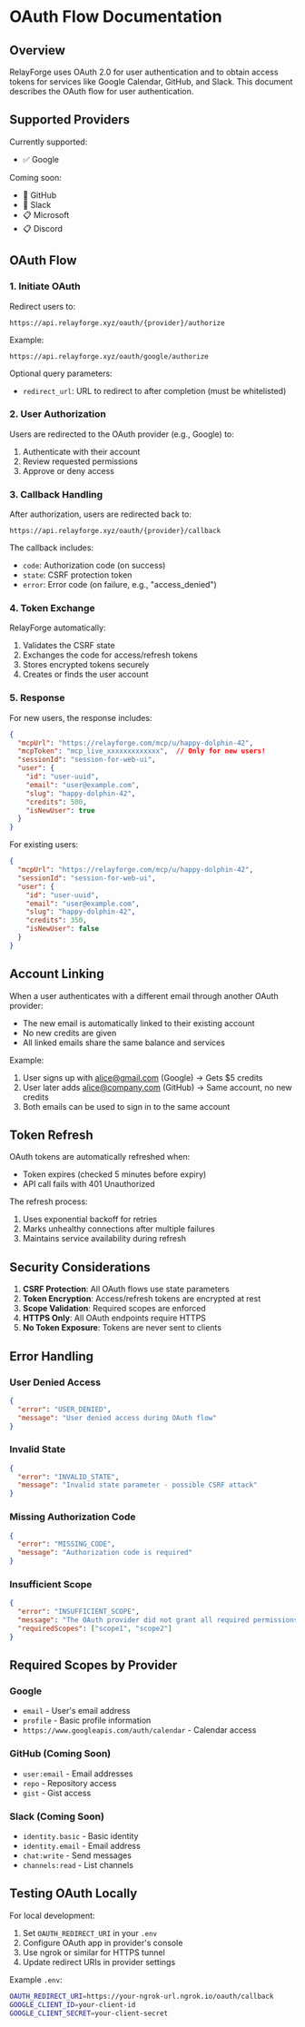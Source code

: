 # OAuth Flow Documentation

## Overview

RelayForge uses OAuth 2.0 for user authentication and to obtain access tokens for services like Google Calendar, GitHub, and Slack. This document describes the OAuth flow for user authentication.

## Supported Providers

Currently supported:
- ✅ Google

Coming soon:
- 🚧 GitHub
- 🚧 Slack
- 📋 Microsoft
- 📋 Discord

## OAuth Flow

### 1. Initiate OAuth

Redirect users to:
```
https://api.relayforge.xyz/oauth/{provider}/authorize
```

Example:
```
https://api.relayforge.xyz/oauth/google/authorize
```

Optional query parameters:
- `redirect_url`: URL to redirect to after completion (must be whitelisted)

### 2. User Authorization

Users are redirected to the OAuth provider (e.g., Google) to:
1. Authenticate with their account
2. Review requested permissions
3. Approve or deny access

### 3. Callback Handling

After authorization, users are redirected back to:
```
https://api.relayforge.xyz/oauth/{provider}/callback
```

The callback includes:
- `code`: Authorization code (on success)
- `state`: CSRF protection token
- `error`: Error code (on failure, e.g., "access_denied")

### 4. Token Exchange

RelayForge automatically:
1. Validates the CSRF state
2. Exchanges the code for access/refresh tokens
3. Stores encrypted tokens securely
4. Creates or finds the user account

### 5. Response

For new users, the response includes:
```json
{
  "mcpUrl": "https://relayforge.com/mcp/u/happy-dolphin-42",
  "mcpToken": "mcp_live_xxxxxxxxxxxxx",  // Only for new users!
  "sessionId": "session-for-web-ui",
  "user": {
    "id": "user-uuid",
    "email": "user@example.com",
    "slug": "happy-dolphin-42",
    "credits": 500,
    "isNewUser": true
  }
}
```

For existing users:
```json
{
  "mcpUrl": "https://relayforge.com/mcp/u/happy-dolphin-42",
  "sessionId": "session-for-web-ui",
  "user": {
    "id": "user-uuid",
    "email": "user@example.com",
    "slug": "happy-dolphin-42",
    "credits": 350,
    "isNewUser": false
  }
}
```

## Account Linking

When a user authenticates with a different email through another OAuth provider:
- The new email is automatically linked to their existing account
- No new credits are given
- All linked emails share the same balance and services

Example:
1. User signs up with alice@gmail.com (Google) → Gets $5 credits
2. User later adds alice@company.com (GitHub) → Same account, no new credits
3. Both emails can be used to sign in to the same account

## Token Refresh

OAuth tokens are automatically refreshed when:
- Token expires (checked 5 minutes before expiry)
- API call fails with 401 Unauthorized

The refresh process:
1. Uses exponential backoff for retries
2. Marks unhealthy connections after multiple failures
3. Maintains service availability during refresh

## Security Considerations

1. **CSRF Protection**: All OAuth flows use state parameters
2. **Token Encryption**: Access/refresh tokens are encrypted at rest
3. **Scope Validation**: Required scopes are enforced
4. **HTTPS Only**: All OAuth endpoints require HTTPS
5. **No Token Exposure**: Tokens are never sent to clients

## Error Handling

### User Denied Access
```json
{
  "error": "USER_DENIED",
  "message": "User denied access during OAuth flow"
}
```

### Invalid State
```json
{
  "error": "INVALID_STATE",
  "message": "Invalid state parameter - possible CSRF attack"
}
```

### Missing Authorization Code
```json
{
  "error": "MISSING_CODE",
  "message": "Authorization code is required"
}
```

### Insufficient Scope
```json
{
  "error": "INSUFFICIENT_SCOPE",
  "message": "The OAuth provider did not grant all required permissions",
  "requiredScopes": ["scope1", "scope2"]
}
```

## Required Scopes by Provider

### Google
- `email` - User's email address
- `profile` - Basic profile information
- `https://www.googleapis.com/auth/calendar` - Calendar access

### GitHub (Coming Soon)
- `user:email` - Email addresses
- `repo` - Repository access
- `gist` - Gist access

### Slack (Coming Soon)
- `identity.basic` - Basic identity
- `identity.email` - Email address
- `chat:write` - Send messages
- `channels:read` - List channels

## Testing OAuth Locally

For local development:
1. Set `OAUTH_REDIRECT_URI` in your `.env`
2. Configure OAuth app in provider's console
3. Use ngrok or similar for HTTPS tunnel
4. Update redirect URIs in provider settings

Example `.env`:
```bash
OAUTH_REDIRECT_URI=https://your-ngrok-url.ngrok.io/oauth/callback
GOOGLE_CLIENT_ID=your-client-id
GOOGLE_CLIENT_SECRET=your-client-secret
```